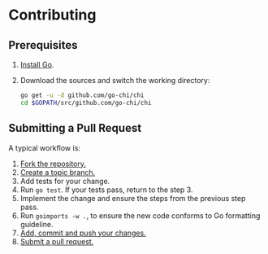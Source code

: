 # Contributing

## Prerequisites

1. [Install Go][go-install].
2. Download the sources and switch the working directory:

    ```bash
    go get -u -d github.com/go-chi/chi
    cd $GOPATH/src/github.com/go-chi/chi
    ```

## Submitting a Pull Request

A typical workflow is:

1. [Fork the repository.][fork]
2. [Create a topic branch.][branch]
3. Add tests for your change.
4. Run `go test`. If your tests pass, return to the step 3.
5. Implement the change and ensure the steps from the previous step pass.
6. Run `goimports -w .`, to ensure the new code conforms to Go formatting guideline.
7. [Add, commit and push your changes.][git-help]
8. [Submit a pull request.][pull-req]

[go-install]: https://golang.org/doc/install
[fork]: https://docs.github.com/en/pull-requests/collaborating-with-pull-requests/working-with-forks/fork-a-repo
[branch]: https://docs.github.com/en/pull-requests/collaborating-with-pull-requests/proposing-changes-to-your-work-with-pull-requests/about-branches 
[git-help]: https://docs.github.com/en
[pull-req]: https://docs.github.com/en/pull-requests/collaborating-with-pull-requests/proposing-changes-to-your-work-with-pull-requests/about-pull-requests

